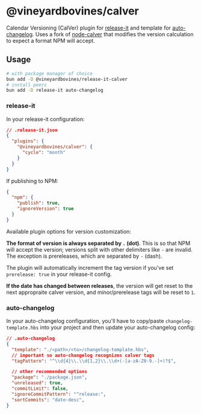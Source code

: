 # @vineyardbovines/calver

Calendar Versioning (CalVer) plugin for [release-it](https://github.com/release-it/release-it) and template for [auto-changelog](https://github.com/release-it/auto-changelog). Uses a fork of [node-calver](https://github.com/muratgozel/node-calver) that modifies the version calculation to expect a format NPM will accept.

## Usage

```bash
# with package manager of choice
bun add -D @vineyardbovines/release-it-calver
# install peers
bun add -D release-it auto-changelog
```

### release-it

In your release-it configuration:

```json
// .release-it.json
{
  "plugins": {
    "@vineyardbovines/calver": {
      "cycle": "month"
    }
  }
}
```

If publishing to NPM:

```json
{
  "npm": {
    "publish": true,
    "ignoreVersion": true
  }
}
```

Available plugin options for version customization:

**The format of version is always separated by `.` (dot)**. This is so that NPM will accept the version; versions split with other delimiters like `-` are invalid. The exception is prereleases, which are separated by `-` (dash).

The plugin will automatically increment the tag version if you've set `prerelease: true` in your release-it config.

**If the date has changed between releases**, the version will get reset to the next appropraite calver version, and minor/prerelease tags will be reset to `1`.

### auto-changelog

In your auto-changelog configuration, you'll have to copy/paste `changelog-template.hbs` into your project and then update your auto-changelog config:

```json
// .auto-changelog
{
  "template": "./<path>/<to>/changelog-template.hbs",
  // important so auto-changelog recognizes calver tags
  "tagPattern": "^\\d{4}\\.\\d{1,2}\\.\\d+(-[a-zA-Z0-9.-]+)?$",

  // other recommended options
  "package": "./package.json",
  "unreleased": true,
  "commitLimit": false,
  "ignoreCommitPattern": "^release:",
  "sortCommits": "date-desc",
}
```
